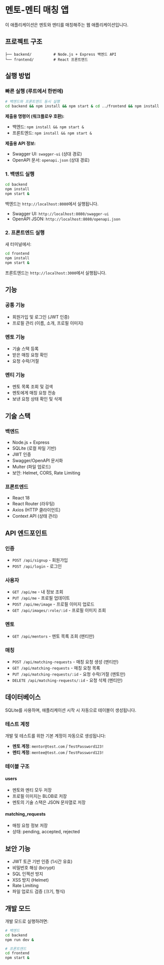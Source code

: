 # 멘토-멘티 매칭 앱

이 애플리케이션은 멘토와 멘티를 매칭해주는 웹 애플리케이션입니다.

## 프로젝트 구조

```
├── backend/          # Node.js + Express 백엔드 API
└── frontend/         # React 프론트엔드
```

## 실행 방법

### 빠른 실행 (루트에서 한번에)

```bash
# 백엔드와 프론트엔드 동시 실행
cd backend && npm install && npm start & cd ../frontend && npm install && npm start &
```

**제출용 명령어 (워크플로우 호환):**
- 백엔드: `npm install && npm start &`
- 프론트엔드: `npm install && npm start &`

**제출용 API 정보:**
- Swagger UI: `swagger-ui` (상대 경로)
- OpenAPI 문서: `openapi.json` (상대 경로)

### 1. 백엔드 실행

```bash
cd backend
npm install
npm start &
```

백엔드는 `http://localhost:8080`에서 실행됩니다.
- Swagger UI: `http://localhost:8080/swagger-ui`
- OpenAPI JSON: `http://localhost:8080/openapi.json`

### 2. 프론트엔드 실행

새 터미널에서:

```bash
cd frontend
npm install
npm start &
```

프론트엔드는 `http://localhost:3000`에서 실행됩니다.

## 기능

### 공통 기능
- 회원가입 및 로그인 (JWT 인증)
- 프로필 관리 (이름, 소개, 프로필 이미지)

### 멘토 기능
- 기술 스택 등록
- 받은 매칭 요청 확인
- 요청 수락/거절

### 멘티 기능
- 멘토 목록 조회 및 검색
- 멘토에게 매칭 요청 전송
- 보낸 요청 상태 확인 및 삭제

## 기술 스택

### 백엔드
- Node.js + Express
- SQLite (로컬 파일 기반)
- JWT 인증
- Swagger/OpenAPI 문서화
- Multer (파일 업로드)
- 보안: Helmet, CORS, Rate Limiting

### 프론트엔드
- React 18
- React Router (라우팅)
- Axios (HTTP 클라이언트)
- Context API (상태 관리)

## API 엔드포인트

### 인증
- `POST /api/signup` - 회원가입
- `POST /api/login` - 로그인

### 사용자
- `GET /api/me` - 내 정보 조회
- `PUT /api/me` - 프로필 업데이트
- `POST /api/me/image` - 프로필 이미지 업로드
- `GET /api/images/:role/:id` - 프로필 이미지 조회

### 멘토
- `GET /api/mentors` - 멘토 목록 조회 (멘티만)

### 매칭
- `POST /api/matching-requests` - 매칭 요청 생성 (멘티만)
- `GET /api/matching-requests` - 매칭 요청 목록
- `PUT /api/matching-requests/:id` - 요청 수락/거절 (멘토만)
- `DELETE /api/matching-requests/:id` - 요청 삭제 (멘티만)

## 데이터베이스

SQLite를 사용하며, 애플리케이션 시작 시 자동으로 테이블이 생성됩니다.

### 테스트 계정

개발 및 테스트를 위한 기본 계정이 자동으로 생성됩니다:

- **멘토 계정**: `mentor@test.com` / `TestPassword123!`
- **멘티 계정**: `mentee@test.com` / `TestPassword123!`

### 테이블 구조

#### users
- 멘토와 멘티 모두 저장
- 프로필 이미지는 BLOB로 저장
- 멘토의 기술 스택은 JSON 문자열로 저장

#### matching_requests
- 매칭 요청 정보 저장
- 상태: pending, accepted, rejected

## 보안 기능

- JWT 토큰 기반 인증 (1시간 유효)
- 비밀번호 해싱 (bcrypt)
- SQL 인젝션 방지
- XSS 방지 (Helmet)
- Rate Limiting
- 파일 업로드 검증 (크기, 형식)

## 개발 모드

개발 모드로 실행하려면:

```bash
# 백엔드
cd backend
npm run dev &

# 프론트엔드
cd frontend
npm start &
```

